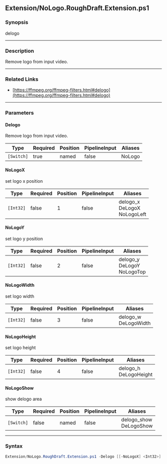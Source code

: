Extension/NoLogo.RoughDraft.Extension.ps1
-----------------------------------------

### Synopsis
delogo

---

### Description

Remove logo from input video.

---

### Related Links
* [https://ffmpeg.org/ffmpeg-filters.html#delogo](https://ffmpeg.org/ffmpeg-filters.html#delogo)

---

### Parameters
#### **Delogo**
Remove logo from input video.

|Type      |Required|Position|PipelineInput|Aliases|
|----------|--------|--------|-------------|-------|
|`[Switch]`|true    |named   |false        |NoLogo |

#### **NoLogoX**
set logo x position

|Type     |Required|Position|PipelineInput|Aliases                            |
|---------|--------|--------|-------------|-----------------------------------|
|`[Int32]`|false   |1       |false        |delogo_x<br/>DeLogoX<br/>NoLogoLeft|

#### **NoLogoY**
set logo y position

|Type     |Required|Position|PipelineInput|Aliases                           |
|---------|--------|--------|-------------|----------------------------------|
|`[Int32]`|false   |2       |false        |delogo_y<br/>DeLogoY<br/>NoLogoTop|

#### **NoLogoWidth**
set logo width

|Type     |Required|Position|PipelineInput|Aliases                 |
|---------|--------|--------|-------------|------------------------|
|`[Int32]`|false   |3       |false        |delogo_w<br/>DeLogoWidth|

#### **NoLogoHeight**
set logo height

|Type     |Required|Position|PipelineInput|Aliases                  |
|---------|--------|--------|-------------|-------------------------|
|`[Int32]`|false   |4       |false        |delogo_h<br/>DeLogoHeight|

#### **NoLogoShow**
show delogo area

|Type      |Required|Position|PipelineInput|Aliases                   |
|----------|--------|--------|-------------|--------------------------|
|`[Switch]`|false   |named   |false        |delogo_show<br/>DeLogoShow|

---

### Syntax
```PowerShell
Extension/NoLogo.RoughDraft.Extension.ps1 -Delogo [[-NoLogoX] <Int32>] [[-NoLogoY] <Int32>] [[-NoLogoWidth] <Int32>] [[-NoLogoHeight] <Int32>] [-NoLogoShow] [<CommonParameters>]
```
